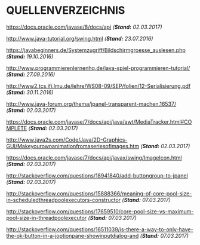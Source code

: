 # QUELLENVERZEICHNIS

https://docs.oracle.com/javase/8/docs/api *(__Stand:__ 02.03.2017)*

http://www.java-tutorial.org/swing.html *(__Stand:__ 23.07.2016)*

https://javabeginners.de/Systemzugriff/Bildschirmgroesse_auslesen.php *(__Stand:__ 19.10.2016)*

http://www.programmierenlernenhq.de/java-spiel-programmieren-tutorial/ *(__Stand:__ 27.09.2016)*

http://www2.tcs.ifi.lmu.de/lehre/WS08-09/SEP/folien/12-Serialisierung.pdf *(__Stand:__ 30.11.2016)*

http://www.java-forum.org/thema/jpanel-transparent-machen.16537/ *(__Stand:__ 02.03.2017)*

https://docs.oracle.com/javase/7/docs/api/java/awt/MediaTracker.html#COMPLETE *(__Stand:__ 02.03.2017)*

http://www.java2s.com/Code/Java/2D-Graphics-GUI/Makeyourownanimationfromaseriesofimages.htm *(__Stand:__ 02.03.2017)*

https://docs.oracle.com/javase/7/docs/api/javax/swing/ImageIcon.html *(__Stand:__ 02.03.2017)*

http://stackoverflow.com/questions/18941840/add-buttongroup-to-jpanel *(__Stand:__ 02.03.2017)*

http://stackoverflow.com/questions/15888366/meaning-of-core-pool-size-in-scheduledthreadpoolexecutors-constructor *(__Stand:__ 07.03.2017)*

http://stackoverflow.com/questions/17659510/core-pool-size-vs-maximum-pool-size-in-threadpoolexecutor *(__Stand:__ 07.03.2017)*

http://stackoverflow.com/questions/16511039/is-there-a-way-to-only-have-the-ok-button-in-a-joptionpane-showinputdialog-and  *(__Stand:__ 07.03.2017)*

